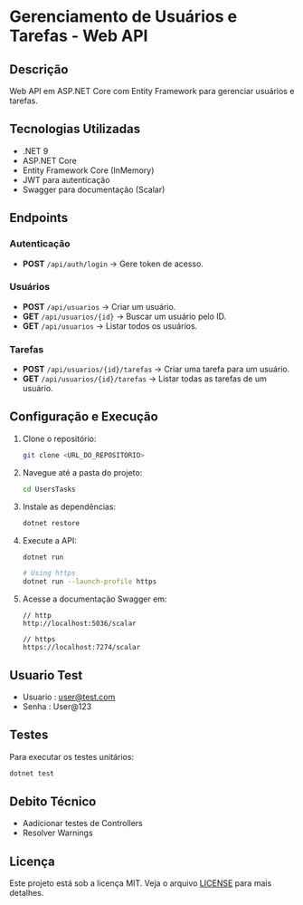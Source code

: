 ﻿# Gerenciamento de Usuários e Tarefas - Web API

## Descrição
Web API em ASP.NET Core com Entity Framework para gerenciar usuários e tarefas.

## Tecnologias Utilizadas
- .NET 9
- ASP.NET Core
- Entity Framework Core (InMemory)
- JWT para autenticação
- Swagger para documentação (Scalar)


## Endpoints

### Autenticação
- **POST** `/api/auth/login` → Gere token de acesso.

### Usuários
- **POST** `/api/usuarios` → Criar um usuário.
- **GET** `/api/usuarios/{id}` → Buscar um usuário pelo ID.
- **GET** `/api/usuarios` → Listar todos os usuários.

### Tarefas
- **POST** `/api/usuarios/{id}/tarefas` → Criar uma tarefa para um usuário.
- **GET** `/api/usuarios/{id}/tarefas` → Listar todas as tarefas de um usuário.


## Configuração e Execução
1. Clone o repositório:
   ```sh
   git clone <URL_DO_REPOSITORIO>
   ```
2. Navegue até a pasta do projeto:
   ```sh
   cd UsersTasks
   ```
3. Instale as dependências:
   ```sh
   dotnet restore
   ```
4. Execute a API:
   ```sh
   dotnet run

   # Using https
   dotnet run --launch-profile https
   ```
5. Acesse a documentação Swagger em:
   ```
   // http
   http://localhost:5036/scalar
 
   // https
   https://localhost:7274/scalar
   ```

## Usuario Test

- Usuario : user@test.com
- Senha : User@123

## Testes
Para executar os testes unitários:
```sh
dotnet test
```

## Debito Técnico
- Aadicionar testes de Controllers
- Resolver Warnings

## Licença
Este projeto está sob a licença MIT. Veja o arquivo [LICENSE](LICENSE) para mais detalhes.

